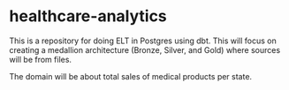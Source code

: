 # healthcare-analytics
This is a repository for doing ELT in Postgres using dbt. This will focus on creating a medallion architecture (Bronze, Silver, and Gold) where sources will be from files.

The domain will be about total sales of medical products per state.
